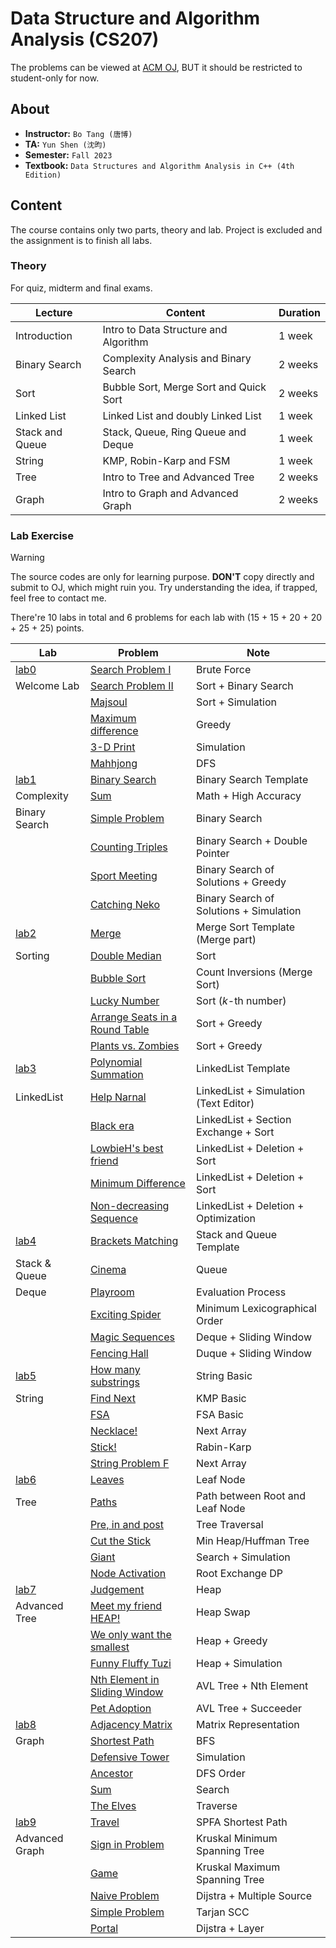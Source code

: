 # Data Structure and Algorithm Analysis (CS207)

The problems can be viewed at [ACM OJ](https://acm.sustech.edu.cn/onlinejudge/), BUT it should be restricted to student-only for now.

## About
 - **Instructor:** `Bo Tang (唐博)`
 - **TA:** `Yun Shen (沈昀)`
 - **Semester:** `Fall 2023`
 - **Textbook:** `Data Structures and Algorithm Analysis in C++ (4th Edition)`

## Content

The course contains only two parts, theory and lab. Project is excluded and the assignment is to finish all labs.

### Theory

For quiz, midterm and final exams.

| Lecture         | Content                                | Duration |
| --------------- | -------------------------------------- | -------- |
| Introduction    | Intro to Data Structure and Algorithm  | 1 week   |
| Binary Search   | Complexity Analysis and Binary Search  | 2 weeks  |
| Sort            | Bubble Sort, Merge Sort and Quick Sort | 2 weeks  |
| Linked List     | Linked List and doubly Linked List     | 1 week   |
| Stack and Queue | Stack, Queue, Ring Queue and Deque     | 1 week   |
| String          | KMP, Robin-Karp and FSM                | 1 week   |
| Tree            | Intro to Tree and Advanced Tree        | 2 weeks  |
| Graph           | Intro to Graph and Advanced Graph      | 2 weeks  |

### Lab Exercise

> [!WARNING]
> The source codes are only for learning purpose. **DON'T** copy directly and submit to OJ, which might ruin you. Try understanding the idea, if trapped, feel free to contact me.

There're 10 labs in total and 6 problems for each lab with (15 + 15 + 20 + 20 + 25 + 25) points.

| Lab                  | Problem                                                  | Note                                    |
| -------------------- | -------------------------------------------------------- | --------------------------------------- |
| [lab0](./Labs/lab0/) | [Search Problem I](./Labs/lab0/ProblemA.cpp)             | Brute Force                             |
| Welcome Lab          | [Search Problem II](./Labs/lab0/ProblemB.cpp)              | Sort + Binary Search                    |
|                      | [Majsoul](./Labs/lab0/ProblemC.java)                       | Sort + Simulation                       |
|                      | [Maximum difference](./Labs/lab0/ProblemD.cpp)             | Greedy                                  |
|                      | [3-D Print](./Labs/lab0/ProblemE.cpp)                      | Simulation                              |
|                      | [Mahhjong](./Labs/lab0/ProblemF.cpp)                       | DFS                                     |
| [lab1](././Labs/lab1/) | [Binary Search](./Labs/lab1/ProblemA.cpp)                  | Binary Search Template                  |
| Complexity           | [Sum](./Labs/lab1/ProblemB.java)                         | Math + High Accuracy                    |
| Binary Search        | [Simple Problem](./Labs/lab1/ProblemC.cpp)               | Binary Search                           |
|                      | [Counting Triples](./Labs/lab1/ProblemD.cpp)               | Binary Search + Double Pointer          |
|                      | [Sport Meeting](./Labs/lab1/ProblemE.cpp)                  | Binary Search of Solutions + Greedy     |
|                      | [Catching Neko](./Labs/lab1/ProblemF.cpp)                  | Binary Search of Solutions + Simulation |
| [lab2](./Labs/lab2/)   | [Merge](./Labs/lab2/ProblemA.cpp)                          | Merge Sort Template (Merge part)        |
| Sorting              | [Double Median](./Labs/lab2/ProblemB.cpp)                  | Sort                                    |
|                      | [Bubble Sort](./Labs/lab2/ProblemC.cpp)                    | Count Inversions (Merge Sort)           |
|                      | [Lucky Number](./Labs/lab2/ProblemD.cpp)                   | Sort ($k$-th number)                    |
|                      | [Arrange Seats in a Round Table](./Labs/lab2/ProblemE.cpp) | Sort + Greedy                           |
|                      | [Plants vs. Zombies](./Labs/lab2/ProblemF.cpp)             | Sort + Greedy                           |
| [lab3](./Labs/lab3/)   | [Polynomial Summation](./Labs/lab3/ProblemA.cpp)           | LinkedList Template                     |
| LinkedList           | [Help Narnal](./Labs/lab3/ProblemB.cpp)                    | LinkedList + Simulation (Text Editor)   |
|                      | [Black era](./Labs/lab3/ProblemC.cpp)                      | LinkedList + Section Exchange + Sort    |
|                      | [LowbieH's best friend](./Labs/lab3/ProblemD.cpp)          | LinkedList + Deletion + Sort            |
|                      | [Minimum Difference](./Labs/lab3/ProblemE.cpp)             | LinkedList + Deletion + Sort            |
|                      | [Non-decreasing Sequence](./Labs/lab3/ProblemF.cpp)        | LinkedList + Deletion + Optimization    |
| [lab4](./Labs/lab4/)   | [Brackets Matching](./Labs/lab4/ProblemA.cpp)              | Stack and Queue Template                |
| Stack & Queue        | [Cinema](./Labs/lab4/ProblemB.cpp)                         | Queue                                   |
| Deque                | [Playroom](./Labs/lab4/ProblemC.cpp)                       | Evaluation Process                      |
|                      | [Exciting Spider](./Labs/lab4/ProblemD.cpp)                | Minimum Lexicographical Order           |
|                      | [Magic Sequences](./Labs/lab4/ProblemE.cpp)                | Deque + Sliding Window                  |
|                      | [Fencing Hall](./Labs/lab4/ProblemF.cpp)                   | Duque + Sliding Window                  |
| [lab5](./Labs/lab5/)   | [How many substrings](./Labs/lab5/ProblemA.cpp)            | String Basic                            |
| String               | [Find Next](./Labs/lab5/ProblemB.cpp)                      | KMP Basic                               |
|                      | [FSA](./Labs/lab5/ProblemC.cpp)                            | FSA Basic                               |
|                      | [Necklace!](./Labs/lab5/ProblemD.cpp)                      | Next Array                              |
|                      | [Stick!](./Labs/lab5/ProblemE.cpp)                         | Rabin-Karp                              |
|                      | [String Problem F](./Labs/lab5/ProblemF.cpp)               | Next Array                              |
| [lab6](./Labs/lab6/)   | [Leaves](./Labs/lab6/ProblemA.cpp)                         | Leaf Node                               |
| Tree                 | [Paths](./Labs/lab6/ProblemB.cpp)                          | Path between Root and Leaf Node         |
|                      | [Pre, in and post](./Labs/lab6/ProblemC.cpp)               | Tree Traversal                          |
|                      | [Cut the Stick](./Labs/lab6/ProblemD.cpp)                  | Min Heap/Huffman Tree                   |
|                      | [Giant](./Labs/lab6/ProblemE.cpp)                          | Search + Simulation                     |
|                      | [Node Activation](./Labs/lab6/ProblemF.cpp)                | Root Exchange DP                        |
| [lab7](./Labs/lab7)    | [Judgement](./Labs/lab7/ProblemA.cpp)                      | Heap                                    |
| Advanced Tree        | [Meet my friend HEAP!](./Labs/lab7/ProblemB.cpp)           | Heap Swap                               |
|                      | [We only want the smallest](./Labs/lab7/ProblemC.cpp)      | Heap + Greedy                           |
|                      | [Funny Fluffy Tuzi](./Labs/lab7/ProblemD.cpp)              | Heap + Simulation                       |
|                      | [Nth Element in Sliding Window](./Labs/lab7/ProblemE.cpp)  | AVL Tree + Nth Element                  |
|                      | [Pet Adoption](./Labs/lab7/ProblemF.cpp)                   | AVL Tree + Succeeder                    |
| [lab8](./Labs/lab9)    | [Adjacency Matrix](./Labs/lab8/ProblemA.cpp)               | Matrix Representation                   |
| Graph                | [Shortest Path](./Labs/lab8/ProblemB.cpp)                  | BFS                                     |
|                      | [Defensive Tower](./Labs/lab8/ProblemC.cpp)                | Simulation                              |
|                      | [Ancestor](./Labs/lab8/ProblemD.cpp)                       | DFS Order                               |
|                      | [Sum](./Labs/lab8/ProblemE.cpp)                            | Search                                  |
|                      | [The Elves](./Labs/lab8/ProblemF.cpp)                      | Traverse                                |
| [lab9](./Labs/lab9)    | [Travel](./Labs/lab9/ProblemA.cpp)                         | SPFA Shortest Path                      |
| Advanced Graph       | [Sign in Problem](./Labs/lab9/ProblemB.cpp)                | Kruskal Minimum Spanning Tree           |
|                      | [Game](./Labs/lab9/ProblemC.cpp)                           | Kruskal Maximum Spanning Tree           |
|                      | [Naive Problem](./Labs/lab9/ProblemD.cpp)                  | Dijstra + Multiple Source               |
|                      | [Simple Problem](./Labs/lab9/ProblemE.cpp)                 | Tarjan SCC                              |
|                      | [Portal](./Labs/lab9/ProblemF.cpp)                         | Dijstra + Layer                         |

